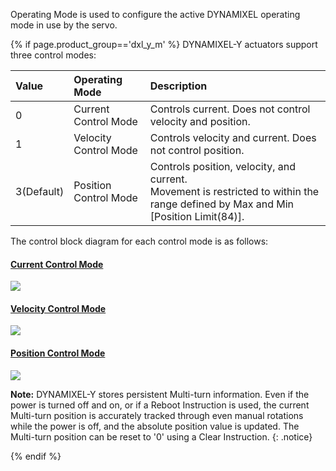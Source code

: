 Operating Mode is used to configure the active DYNAMIXEL operating mode in use by the servo.

{% if page.product_group=='dxl_y_m' %}
DYNAMIXEL-Y actuators support three control modes:

| Value      | Operating Mode        | Description                                                                                                                             |
|:-----------|:----------------------|:----------------------------------------------------------------------------------------------------------------------------------------|
| 0          | Current Control Mode  | Controls current. Does not control velocity and position.                                                                               |
| 1          | Velocity Control Mode | Controls velocity and current. Does not control position.                                                                               |
| 3(Default) | Position Control Mode | Controls position, velocity, and current.<br>Movement is restricted to within the range defined by Max and Min [Position Limit(84)]. | 

The control block diagram for each control mode is as follows:

#### [Current Control Mode](#current-control-mode)
![](/assets/images/dxl/y/operating_mode_1_en.png)

#### [Velocity Control Mode](#velocity-control-mode)
![](/assets/images/dxl/y/operating_mode_2_en.png)

#### [Position Control Mode](#position-control-mode)
![](/assets/images/dxl/y/operating_mode_3_en.png)

**Note:** DYNAMIXEL-Y stores persistent Multi-turn information. Even if the power is turned off and on, or if a Reboot Instruction is used, the current Multi-turn position is accurately tracked through even manual rotations while the power is off, and the absolute position value is updated. The Multi-turn position can be reset to '0' using a Clear Instruction.
{: .notice}

{% endif %}
